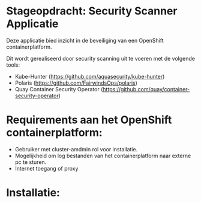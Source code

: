 # Stageopdracht: Security Scanner Applicatie
Deze applicatie bied inzicht in de beveiliging van een OpenShift containerplatform.

Dit wordt gerealiseerd door security scanning uit te voeren met de volgende tools:
- Kube-Hunter (https://github.com/aquasecurity/kube-hunter)
- Polaris (https://github.com/FairwindsOps/polaris)
- Quay Container Security Operator (https://github.com/quay/container-security-operator)

# Requirements aan het OpenShift containerplatform:
- Gebruiker met cluster-amdmin rol voor installatie.
- Mogelijkheid om log bestanden van het containerplatform naar externe pc te sturen.
- Internet toegang of proxy

# Installatie:
